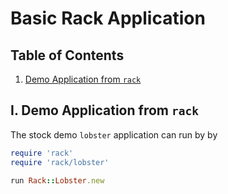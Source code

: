 # Basic Rack Application

## Table of Contents

1. [Demo Application from `rack`](#i-demo-application-from-rack)

## I. Demo Application from `rack`

The stock demo `lobster` application can run by by

```ruby
require 'rack'
require 'rack/lobster'

run Rack::Lobster.new
```
